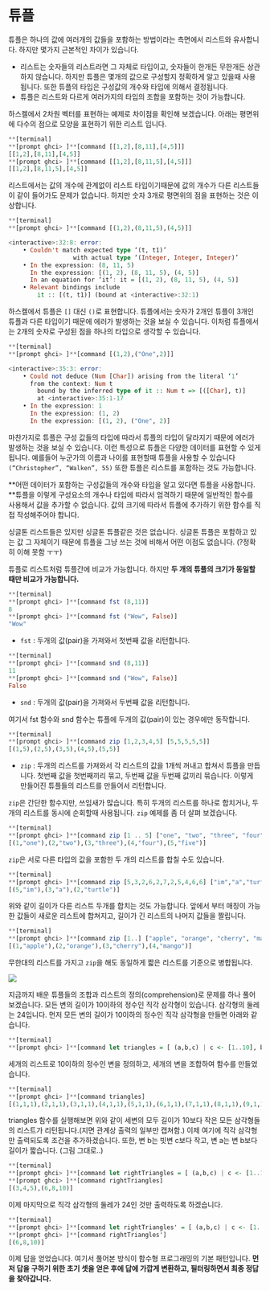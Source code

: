 

# 튜플

 튜플은 하나의 값에 여러개의 값들을 포함하는 방법이라는 측면에서 리스트와 유사합니다. 하지만 몇가지 근본적인 차이가 있습니다.

* 리스트는 숫자들의 리스트라면 그 자체로 타입이고, 숫자들이 한개든 무한개든 상관하지 않습니다. 하지만 튜플은 몇개의 값으로 구성할지 정확하게 알고 있을때 사용됩니다. 또한 튜플의 타입은 구성값의 개수와 타입에 의해서 결정됩니다.
* 튜플은 리스트와 다르게 여러가지의 타입의 조합을 포함하는 것이 가능합니다.

 하스켈에서 2차원 벡터를 표현하는 예제로 차이점을 확인해 보겠습니다. 아래는 평면위에 다수의 점으로 모양을 표현하기 위한 리스트 입니다.

```haskell
**[terminal]
**[prompt ghci> ]**[command [[1,2],[8,11],[4,5]]]
[[1,2],[8,11],[4,5]]
**[prompt ghci> ]**[command [[1,2],[8,11,5],[4,5]]]
[[1,2],[8,11,5],[4,5]]
```

 리스트에서는 값의 개수에 관계없이 리스트 타입이기때문에 값의 개수가 다른 리스트들이 같이 들어가도 문제가 없습니다. 하지만 숫자 3개로 평면위의 점을 표현하는 것은 이상합니다.

```haskell
**[terminal]
**[prompt ghci> ]**[command [(1,2),(8,11,5),(4,5)]]

<interactive>:32:8: error:
    • Couldn't match expected type ‘(t, t1)’
                  with actual type ‘(Integer, Integer, Integer)’
    • In the expression: (8, 11, 5)
      In the expression: [(1, 2), (8, 11, 5), (4, 5)]
      In an equation for ‘it’: it = [(1, 2), (8, 11, 5), (4, 5)]
    • Relevant bindings include
        it :: [(t, t1)] (bound at <interactive>:32:1)
```

 하스켈에서 튜플은 `[]` 대신 `()`로 표현합니다. 튜플에서는 숫자가 2개인 튜플이 3개인 튜플과 다른 타입이기 때문에 에러가 발생하는 것을 보실 수 있습니다. 이처럼 튜플에서는 2개의 숫자로 구성된 점을 하나의 타입으로 생각할 수 있습니다.

```haskell
**[terminal]
**[prompt ghci> ]**[command [(1,2),("One",2)]]

<interactive>:35:3: error:
    • Could not deduce (Num [Char]) arising from the literal ‘1’
      from the context: Num t
        bound by the inferred type of it :: Num t => [([Char], t)]
        at <interactive>:35:1-17
    • In the expression: 1
      In the expression: (1, 2)
      In the expression: [(1, 2), ("One", 2)]
```

 마찬가지로 튜플은 구성 값들의 타입에 따라서 튜플의 타입이 달라지기 때문에 에러가 발생하는 것을 보실 수 있습니다. 이런 특성으로 튜플은 다양한 데이터를 표현할 수 있게 됩니다. 예를들어 누군가의 이름과 나이를 표현할때 튜플을 사용할 수 있습니다 `(“Christopher”, “Walken”, 55)` 또한 튜플은 리스트를 포함하는 것도 가능합니다.

 **어떤 데이터가 포함하는 구성값들의 개수와 타입을 알고 있다면 튜플을 사용합니다. **튜플을 이렇게 구성요소의 개수나 타입에 따라서 엄격하기 때문에 일반적인 함수를 사용해서 값을 추가할 수 없습니다. 값의 크기에 따라서 튜플에 추가하기 위한 함수를 직접 작성해주어야 합니다.

싱글톤 리스트들은 있지만 싱글톤 튜플같은 것은 없습니다. 싱글톤 튜플은 포함하고 있는 값 그 자체이기 때문에 튜플을 그냥 쓰는 것에 비해서 어떤 이점도 없습니다. (?정확히 이해 못함 ㅜㅜ)

튜플로 리스트처럼 튜플간에 비교가 가능합니다. 하지만 **두 개의 튜플의 크기가 동일할 때만 비교가 가능합니다.**

```haskell
**[terminal]
**[prompt ghci> ]**[command fst (8,11)]
8
**[prompt ghci> ]**[command fst ("Wow", False)]
"Wow"
```

* `fst` : 두개의 값(pair)을 가져와서 첫번째 값을 리턴합니다.

```haskell
**[terminal]
**[prompt ghci> ]**[command snd (8,11)]
11
**[prompt ghci> ]**[command snd ("Wow", False)]
False
```

* `snd` : 두개의 값(pair)을 가져와서 두번째 값을 리턴합니다.

여기서 fst 함수와 snd 함수는 튜플에 두개의 값(pair)이 있는 경우에만 동작합니다.

```haskell
**[terminal]
**[prompt ghci> ]**[command zip [1,2,3,4,5] [5,5,5,5,5]]
[(1,5),(2,5),(3,5),(4,5),(5,5)]
```

* `zip` : 두개의 리스트를 가져와서 각 리스트의 값을 1개씩 꺼내고 합쳐서 튜플을 만듭니다. 첫번째 값을 첫번째끼리 묶고, 두번째 값을 두번째 값끼리 묶습니다. 이렇게 만들어진 튜플들의 리스트를 만들어서 리턴합니다.

`zip`은 간단한 함수지만, 쓰임새가 많습니다. 특히 두개의 리스트를 하나로 합치거나, 두개의 리스트를 동시에 순회할때 사용됩니다. `zip` 예제를 좀 더 살펴 보겠습니다.

```haskell
**[terminal]
**[prompt ghci> ]**[command zip [1 .. 5] ["one", "two", "three", "four", "five"]]
[(1,"one"),(2,"two"),(3,"three"),(4,"four"),(5,"five")]
```

`zip`은 서로 다른 타입의 값을 포함한 두 개의 리스트를 합칠 수도 있습니다.

```haskell
**[terminal]
**[prompt ghci> ]**[command zip [5,3,2,6,2,7,2,5,4,6,6] ["im","a","turtle"]]
[(5,"im"),(3,"a"),(2,"turtle")]
```

위와 같이 길이가 다른 리스트 두개를 합치는 것도 가능합니다. 앞에서 부터 매칭이 가능한 값들이 새로운 리스트에 합쳐지고, 길이가 긴 리스트의 나머지 값들을 짤립니다.

```haskell
**[terminal]
**[prompt ghci> ]**[command zip [1..] ["apple", "orange", "cherry", "mango"]]
[(1,"apple"),(2,"orange"),(3,"cherry"),(4,"mango")]
```

무한대의 리스트를 가지고 `zip`을 해도 동일하게 짧은 리스트를 기준으로 병합됩니다.

![](https://cdn-images-1.medium.com/max/1600/1*eG9b-0DGcLi_sLosriIstw.png)

지금까지 배운 튜플들의 조합과 리스트의 정의(comprehension)로 문제를 하나 풀어보겠습니다. 모든 변의 길이가 10이하의 정수인 직각 삼각형이 있습니다. 삼각형의 둘레는 24입니다. 먼저 모든 변의 길이가 10이하의 정수인 직각 삼각형을 만들면 아래와 같습니다.

```haskell
**[terminal]
**[prompt ghci> ]**[command let triangles = [ (a,b,c) | c <- [1..10], b <- [1..10], a <- [1..10] ]]
```

세개의 리스트로 10이하의 정수인 변을 정의하고, 세개의 변을 조합하여 함수를 만들었습니다.

```haskell
**[terminal]
**[prompt ghci> ]**[command triangles]
[(1,1,1),(2,1,1),(3,1,1),(4,1,1),(5,1,1),(6,1,1),(7,1,1),(8,1,1),(9,1,1),(10,1,1),(1,2,1),(2,2,1),(3,2,1),(4,2,1),(5,2,1),(6,2,1),(7,2,1),(8,2,1),(9,2,1),(10,2,1),(1,3,1),(2,3,1),(3,3,1),(4,3,1),(5,3,1),(6,3,1),(7,3,1),(8,3,1),(9,3,1),(10,3,1),(1,4,1),(2,4,1),(3,4,1),(4,4,1),(5,4,1),(6,4,1),(7,4,1),(8,4,1),(9,4,1),(10,4,1),(1,5,1),(2,5,1),(3,5,1),(4,5,1),(5,5,1),(6,5,1),(7,5,1),(8,5,1),(9,5,1),(10,5,1),(1,6,1),(2,6,1),(3,6,1),(4,6,1),(5,6,1),(6,6,1),(7,6,1),(8,6,1),(9,6,1),(10,6,1),(1,7,
```

triangles 함수를 실행해보면 위와 같이 세변의 모두 길이가 10보다 작은 모든 삼각형들의 리스트가 리턴됩니다.(지면 관계상 출력의 일부만 캡쳐함.) 이제 여기에 직각 삼각형만 출력되도록 조건을 추가하겠습니다. 또한, 변 b는 빗변 c보다 작고, 변 a는 변 b보다 길이가 짧습니다. (그림 그대로..)

```haskell
**[terminal]
**[prompt ghci> ]**[command let rightTriangles = [ (a,b,c) | c <- [1..10], b <- [1..c], a <- [1..b], a^2 + b^2 == c^2]]
**[prompt ghci> ]**[command rightTriangles]
[(3,4,5),(6,8,10)]
```

이제 마지막으로 직각 삼각형의 둘레가 24인 것만 출력하도록 하겠습니다.

```haskell
**[terminal]
**[prompt ghci> ]**[command let rightTriangles' = [ (a,b,c) | c <- [1..10], b <- [1..c], a <- [1..b], a^2 + b^2 == c^2, a+b+c == 24]]
**[prompt ghci> ]**[command rightTriangles']
[(6,8,10)]
```

이제 답을 얻었습니다. 여기서 풀어본 방식이 함수형 프로그래밍의 기본 패턴입니다. **먼저 답을 구하기 위한 초기 셋을 얻은 후에 답에 가깝게 변환하고, 필터링하면서 최종 정답을 찾아갑니다.**


